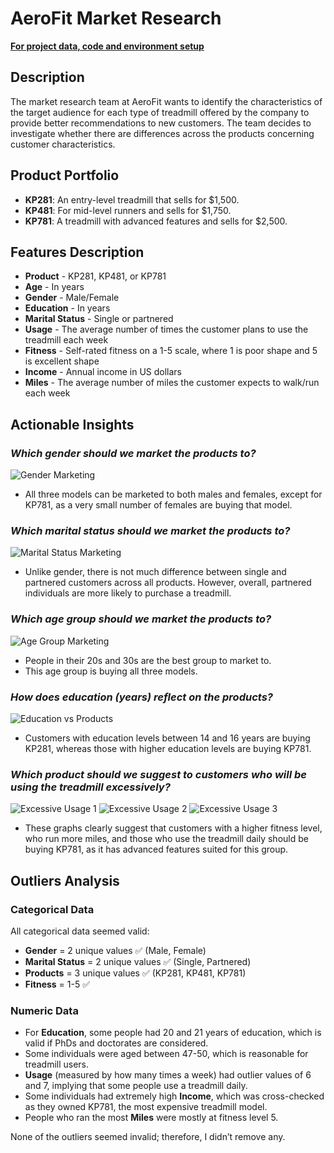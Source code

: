 # AeroFit Market Research

[**For project data, code and environment setup**](https://github.com/ZehraArshad/Exploratory-Data-Analysis/tree/main/Project)
## Description

The market research team at AeroFit wants to identify the characteristics of the target audience for each type of treadmill offered by the company to provide better recommendations to new customers. The team decides to investigate whether there are differences across the products concerning customer characteristics.

## Product Portfolio

- **KP281**: An entry-level treadmill that sells for $1,500.
- **KP481**: For mid-level runners and sells for $1,750.
- **KP781**: A treadmill with advanced features and sells for $2,500.

## Features Description

- **Product** - KP281, KP481, or KP781
- **Age** - In years
- **Gender** - Male/Female
- **Education** - In years
- **Marital Status** - Single or partnered
- **Usage** - The average number of times the customer plans to use the treadmill each week
- **Fitness** - Self-rated fitness on a 1-5 scale, where 1 is poor shape and 5 is excellent shape
- **Income** - Annual income in US dollars
- **Miles** - The average number of miles the customer expects to walk/run each week

## Actionable Insights  

### *Which gender should we market the products to?*

![Gender Marketing](images/image-4.png)


- All three models can be marketed to both males and females, except for KP781, as a very small number of females are buying that model.

### *Which marital status should we market the products to?*

![Marital Status Marketing](images/image-5.png)

- Unlike gender, there is not much difference between single and partnered customers across all products. However, overall, partnered individuals are more likely to purchase a treadmill.

### *Which age group should we market the products to?*

![Age Group Marketing](images/image-2.png)

- People in their 20s and 30s are the best group to market to.
- This age group is buying all three models.

### *How does education (years) reflect on the products?*

![Education vs Products](images/image-3.png)

- Customers with education levels between 14 and 16 years are buying KP281, whereas those with higher education levels are buying KP781.

### *Which product should we suggest to customers who will be using the treadmill excessively?*

![Excessive Usage 1](images/image-7.png)
![Excessive Usage 2](images/image-8.png)
![Excessive Usage 3](images/image-9.png)

- These graphs clearly suggest that customers with a higher fitness level, who run more miles, and those who use the treadmill daily should be buying KP781, as it has advanced features suited for this group.

## Outliers Analysis

### Categorical Data

All categorical data seemed valid:

- **Gender** = 2 unique values ✅ (Male, Female)
- **Marital Status** = 2 unique values ✅ (Single, Partnered)
- **Products** = 3 unique values ✅ (KP281, KP481, KP781)
- **Fitness** = 1-5 ✅

### Numeric Data

- For **Education**, some people had 20 and 21 years of education, which is valid if PhDs and doctorates are considered.
- Some individuals were aged between 47-50, which is reasonable for treadmill users.
- **Usage** (measured by how many times a week) had outlier values of 6 and 7, implying that some people use a treadmill daily.
- Some individuals had extremely high **Income**, which was cross-checked as they owned KP781, the most expensive treadmill model.
- People who ran the most **Miles** were mostly at fitness level 5.

None of the outliers seemed invalid; therefore, I didn’t remove any.

